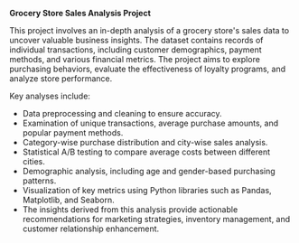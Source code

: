 **Grocery Store Sales Analysis Project**

This project involves an in-depth analysis of a grocery store's sales data to uncover valuable business insights. The dataset contains records of individual transactions, including customer demographics, payment methods, and various financial metrics. The project aims to explore purchasing behaviors, evaluate the effectiveness of loyalty programs, and analyze store performance.

Key analyses include:

- Data preprocessing and cleaning to ensure accuracy.
- Examination of unique transactions, average purchase amounts, and popular payment methods.
- Category-wise purchase distribution and city-wise sales analysis.
- Statistical A/B testing to compare average costs between different cities.
- Demographic analysis, including age and gender-based purchasing patterns.
- Visualization of key metrics using Python libraries such as Pandas, Matplotlib, and Seaborn.
- The insights derived from this analysis provide actionable recommendations for marketing strategies, inventory management, and customer relationship enhancement.

